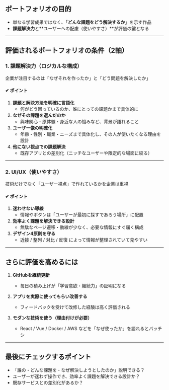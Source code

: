## ポートフォリオの目的
- 単なる学習成果ではなく、「**どんな課題をどう解決するか**」を示す作品
- **課題解決力**と**ユーザーへの配慮（使いやすさ）**が評価の鍵となる

---

## 評価されるポートフォリオの条件（2軸）

### 1. 課題解決力（ロジカルな構成）
企業が注目するのは「なぜそれを作ったか」と「どう問題を解決したか」

#### ✔ ポイント
1. **課題と解決方法を明確に言語化**
   - 何がどう困っているのか、誰にとっての課題かまで具体的に
2. **なぜその課題を選んだのか**
   - 興味関心・原体験・身近な人の悩みなど、背景が語れること
3. **ユーザー像の明確化**
   - 年齢・性別・職業・ニーズまで具体化し、その人が使いたくなる理由を設計
4. **他にない視点での課題解決**
   - 既存アプリとの差別化（ニッチなユーザーや限定的な場面に絞る）

---

### 2. UI/UX（使いやすさ）
技術だけでなく「ユーザー視点」で作れているかを企業は重視

#### ✔ ポイント
1. **迷わせない導線**
   - 情報やボタンは「ユーザーが最初に探すであろう場所」に配置
2. **効率よく課題を解決できる設計**
   - 無駄なページ遷移・動線が少なく、必要な情報にすぐ届く構成
3. **デザイン4原則を守る**
   - 近接 / 整列 / 対比 / 反復 によって情報が整理されていて見やすい

---

## さらに評価を高めるには

1. **GitHubを継続更新**  
   - 毎日の積み上げが「学習意欲・継続力」の証明になる

2. **アプリを実際に使ってもらい改善する**  
   - フィードバックを受けて改修した経験は高く評価される

3. **モダンな技術を使う（理由付けが必要）**  
   - React / Vue / Docker / AWS などを「なぜ使ったか」を語れるとバッチシ

---

## 最後にチェックするポイント
- 「誰の・どんな課題を・なぜ解決しようとしたのか」説明できる？
- ユーザーが迷わず操作でき、効率よく課題を解決できる設計か？
- 既存サービスとの差別化があるか？

